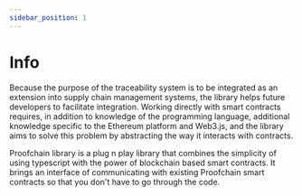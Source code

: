 ```yaml
---
sidebar_position: 1
---
```


# Info

Because the purpose of the traceability system is to be integrated as an extension into supply chain management systems, the library helps future developers to facilitate integration. Working directly with smart contracts requires, in addition to knowledge of the programming language, additional knowledge specific to the Ethereum platform and Web3.js, and the library aims to solve this problem by abstracting the way it interacts with contracts.

Proofchain library is a plug n play library that combines the simplicity of using typescript with the power of blockchain based smart contracts. It brings an interface of communicating with existing Proofchain smart contracts so that you don't have to go through the code.
